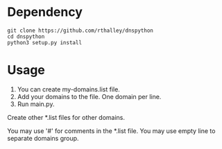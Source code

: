 # Dependency

    git clone https://github.com/rthalley/dnspython
    cd dnspython
    python3 setup.py install

# Usage

1. You can create my-domains.list file.
2. Add your domains to the file. One domain per line.
3. Run main.py.

Create other *.list files for other domains.

You may use '#' for comments in the *.list file.
You may use empty line to separate domains group. 
